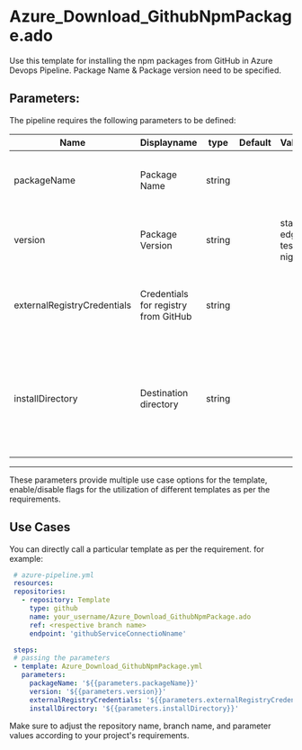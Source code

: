# Azure_Download_GithubNpmPackage.ado
Use this template for installing the npm packages from GitHub in Azure Devops Pipeline. Package Name &amp; Package version need to be specified.

## Parameters:

The pipeline requires the following parameters to be defined:


| Name  | Displayname | type | Default | Values | Opional/Required | Comments |
| ------------- | ------------- | :-------------: | :-------------: | ------------- | :-------------: | ------------- |
| packageName | Package Name | string |  | | Required | Specifies the name of the package to download from GitHub |
| version | Package Version | string |  | stable, edge, test, nightly | Required | Specifies the version of the package to download from GitHub |
| externalRegistryCredentials | Credentials for registry from GitHub | string |  | | Required | Specifies the credentials to use for external registry from GitHub i.e. externalEndpoints |
| installDirectory | Destination directory | string |  | | Optional | Specifies the folder where packages are installed. If no folder is specified, packages are restored into the default system working directory |
--------------------------------------------------------------------------------------------------------------------------------------------------

These parameters provide multiple use case options for the template, enable/disable flags for the utilization of different templates as per the requirements.


## Use Cases

You can directly call a particular template as per the requirement. for example: 

 ```yaml
  # azure-pipeline.yml
  resources:
  repositories:
    - repository: Template
      type: github
      name: your_username/Azure_Download_GithubNpmPackage.ado
      ref: <respective branch name>
      endpoint: 'githubServiceConnectioNname'

  steps:
  # passing the parameters
  - template: Azure_Download_GithubNpmPackage.yml
    parameters:
      packageName: '${{parameters.packageName}}' 
      version: '${{parameters.version}}' 
      externalRegistryCredentials: '${{parameters.externalRegistryCredentials}}' 
      installDirectory: '${{parameters.installDirectory}}' 
  ```
Make sure to adjust the repository name, branch name, and parameter values according to your project's requirements.
